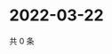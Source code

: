 # 2022-03-22

共 0 条

<!-- BEGIN WEIBO -->
<!-- 最后更新时间 Tue Mar 22 2022 15:14:53 GMT+0800 (China Standard Time) -->

<!-- END WEIBO -->

